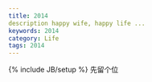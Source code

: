 ```yaml
---
title: 2014
description happy wife, happy life ...
keywords: 2014
category: Life
tags: 2014
---
```



{% include JB/setup %}
先留个位

